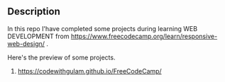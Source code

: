 ## Description

In this repo I'have completed some projects during learning WEB DEVELOPMENT from https://www.freecodecamp.org/learn/responsive-web-design/  .



Here's the preview of some projects.

  1.  https://codewithgulam.github.io/FreeCodeCamp/
